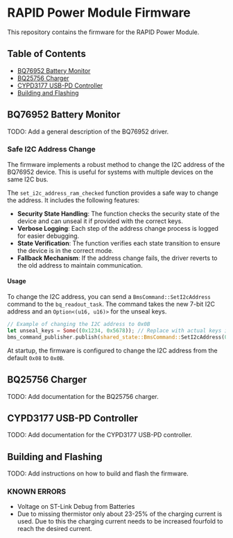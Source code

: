 # RAPID Power Module Firmware

This repository contains the firmware for the RAPID Power Module.

## Table of Contents

- [BQ76952 Battery Monitor](#bq76952-battery-monitor)
- [BQ25756 Charger](#bq25756-charger)
- [CYPD3177 USB-PD Controller](#cypd3177-usb-pd-controller)
- [Building and Flashing](#building-and-flashing)

## BQ76952 Battery Monitor

TODO: Add a general description of the BQ76952 driver.

### Safe I2C Address Change

The firmware implements a robust method to change the I2C address of the BQ76952 device. This is useful for systems with multiple devices on the same I2C bus.

The `set_i2c_address_ram_checked` function provides a safe way to change the address. It includes the following features:
- **Security State Handling**: The function checks the security state of the device and can unseal it if provided with the correct keys.
- **Verbose Logging**: Each step of the address change process is logged for easier debugging.
- **State Verification**: The function verifies each state transition to ensure the device is in the correct mode.
- **Fallback Mechanism**: If the address change fails, the driver reverts to the old address to maintain communication.

#### Usage

To change the I2C address, you can send a `BmsCommand::SetI2cAddress` command to the `bq_readout_task`. The command takes the new 7-bit I2C address and an `Option<(u16, u16)>` for the unseal keys.

```rust
// Example of changing the I2C address to 0x0B
let unseal_keys = Some((0x1234, 0x5678)); // Replace with actual keys if needed
bms_command_publisher.publish(shared_state::BmsCommand::SetI2cAddress(0x0B, unseal_keys)).await;
```

At startup, the firmware is configured to change the I2C address from the default `0x08` to `0x0B`.

## BQ25756 Charger

TODO: Add documentation for the BQ25756 charger.

## CYPD3177 USB-PD Controller

TODO: Add documentation for the CYPD3177 USB-PD controller.

## Building and Flashing

TODO: Add instructions on how to build and flash the firmware.






### KNOWN ERRORS

- Voltage on ST-Link Debug from Batteries
- Due to missing thermistor only about 23-25% of the charging current is used. Due to this the charging current needs to be increased fourfold to reach the desired current.